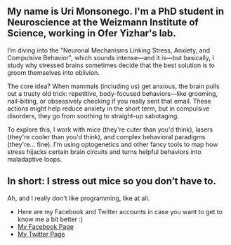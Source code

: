 
My name is Uri Monsonego. I'm a PhD student in Neuroscience at the Weizmann Institute of Science, working in Ofer Yizhar's lab. 
------
I’m diving into the "Neuronal Mechanisms Linking Stress, Anxiety, and Compulsive Behavior", which sounds intense—and it is—but basically, I study why stressed brains sometimes decide that the best solution is to groom themselves into oblivion.

The core idea? When mammals (including us) get anxious, the brain pulls out a trusty old trick: repetitive, body-focused behaviors—like grooming, nail-biting, or obsessively checking if you really sent that email. These actions might help reduce anxiety in the short term, but in compulsive disorders, they go from soothing to straight-up sabotaging.

To explore this, I work with mice (they're cuter than you'd think), lasers (they're cooler than you'd think), and complex behavioral paradigms (they're... fine). I’m using optogenetics and other fancy tools to map how stress hijacks certain brain circuits and turns helpful behaviors into maladaptive loops.

In short: I stress out mice so you don’t have to.
------
Ah, and I really don't like programming, like at all.

* Here are my Facebook and Twitter accounts in case you want to get to know me a bit better :) 
* [My Facebook Page](https://www.facebook.com/uri.monsonego)
* [My Twitter Page](https://x.com/UriMons)

